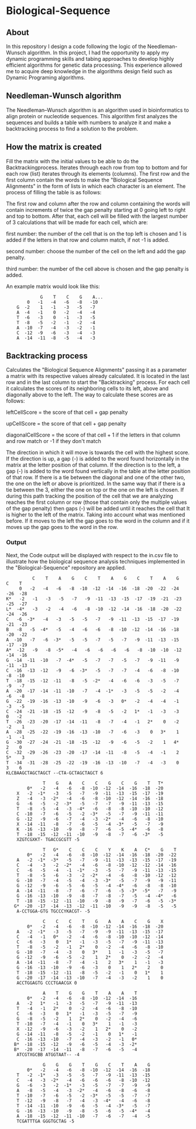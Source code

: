 # Biological-Sequence
## About
In this repository I design a code following the logic of the Needleman-Wunsch algorithm. In this project, I had the opportunity to apply my dynamic programming skills and tabing approaches to develop highly efficient algorithms for genetic data processing. This experience allowed me to acquire deep knowledge in the algorithms design field such as Dynamic Programing algorithms.

## Needleman-Wunsch algorithm
The Needleman–Wunsch algorithm is an algorithm used in bioinformatics to align protein or nucleotide sequences. This algorithm first analyzes the sequences and builds a table with numbers to analyze it and make a backtracking process to find a solution to the problem.

## How the matrix is created
Fill the matrix with the initial values to be able to do the Backtrackingprocess. Iterates through each row from top to bottom and for each row (list) iterates through its elements (columns). The first row and the first column contain the words to make the "Biological Sequence Alignments" in the form of lists in which each character is an element. The process of filling the table is as follows:

The first row and column after the row and column containing the words will contain increments of twice the gap penalty starting at 0 going left to right and top to bottom. After that, each cell will be filled with the largest number of 3 calculations that will be made for each cell, which are:

first number: the number of the cell that is on the top left is chosen and
1 is added if the letters in that row and column match, if not -1 is added.

second number: choose the number of the cell on the left and add the gap penalty.

third number: the number of the cell above is chosen and the gap penalty is added.

An example matrix would look like this:
    
                 G    T    C    G    A...
            0   -1   -4   -6   -8   -10     
        G  -2    1   -1   -3   -5   -7  
        A  -4   -1    0   -2   -4   -4 
        T  -6   -3    0   -1   -3   -5
        T  -8   -5   -2   -1   -2   -4
        A  -10  -7   -4   -3   -2   -1  
        C  -12  -9   -6   -3   -4   -3 
        A  -14  -11  -8   -5   -4   -3   

## Backtracking process
Calculates the "Biological Sequence Alignments" passing it as a parameter a matrix with its respective values already calculated. It is located in the last row and in the last column to start the "Backtracking" process. For each cell it calculates the scores of its neighboring cells to its left, above and diagonally above to the left. The way to calculate these scores are as follows:

leftCellScore = the score of that cell + gap penalty

upCellScore = the score of that cell + gap penalty

diagonalCellScore = the score of that cell + 1 if the letters in that column and row match or -1 if they don't match

The direction in which it will move is towards the cell with the highest score. If the direction is up, a gap (-) is added to the word found horizontally in the matrix at the letter position of that column. If the direction is to the left, a gap (-) is added to the word found vertically in the table at the letter position of that row. If there is a tie between the diagonal and one of the other two, the one on the left or above is prioritized. In the same way that if there is a tie between the 3, either the one on top or the one on the left is chosen. If during this path tracking the position of the cell that we are analyzing reaches the first column or row (those that contain only the multiple values of the gap penalty) then gaps (-) will be added until it reaches the cell that It is higher to the left of the matrix. Taking into account what was mentioned before. If it moves to the left the gap goes to the word in the column and if it moves up the gap goes to the word in the row.

### Output
Next, the Code output will be displayed with respect to the in.csv file to illustrate how the biological sequence analysis techniques implemented in the "Biological-Sequence" repository are applied.
```
          C    T    A    G    C    T    A    G    C    T    A    G    C    T
     0   -2   -4   -6   -8  -10  -12  -14  -16  -18  -20  -22  -24  -26  -28
K*   -2   -1   -3   -5   -7   -9  -11  -13  -15  -17  -19  -21  -23  -25  -27
L*  -4*   -3   -2   -4   -6   -8  -10  -12  -14  -16  -18  -20  -22  -24  -26
C   -6  -3*   -4   -3   -5   -5   -7   -9  -11  -13  -15  -17  -19  -21  -23
B   -8   -5  -4*   -5   -4   -6   -6   -8  -10  -12  -14  -16  -18  -20  -22
A  -10   -7   -6  -3*   -5   -5   -7   -5   -7   -9  -11  -13  -15  -17  -19
A*  -12   -9   -8  -5*   -4   -6   -6   -6   -6   -8  -10  -10  -12  -14  -16
G  -14  -11  -10   -7  -4*   -5   -7   -7   -5   -7   -9  -11   -9  -11  -13
C  -16  -13  -12   -9   -6  -3*   -5   -7   -7   -4   -6   -8  -10   -8  -10
T  -18  -15  -12  -11   -8   -5  -2*   -4   -6   -6   -3   -5   -7   -9   -7
A  -20  -17  -14  -11  -10   -7   -4  -1*   -3   -5   -5   -2   -4   -6   -8
G  -22  -19  -16  -13  -10   -9   -6   -3   0*   -2   -4   -4   -1   -3   -5
C  -24  -21  -18  -15  -12   -9   -8   -5   -2   1*   -1   -3   -3    0   -2
T  -26  -23  -20  -17  -14  -11   -8   -7   -4   -1   2*    0   -2   -2    1
A  -28  -25  -22  -19  -16  -13  -10   -7   -6   -3    0   3*    1   -1   -1
G  -30  -27  -24  -21  -18  -15  -12   -9   -6   -5   -2    1   4*    2    0
C  -32  -29  -26  -23  -20  -17  -14  -11   -8   -5   -4   -1    2   5*    3
T  -34  -31  -28  -25  -22  -19  -16  -13  -10   -7   -4   -3    0    3    6
KLCBAAGCTAGCTAGCT --CTA-GCTAGCTAGCT 6
```
```
              T    G    A    C    C    G    C    G    T   T*
        0*   -2   -4   -6   -8  -10  -12  -14  -16  -18  -20
    X   -2  -1*   -3   -5   -7   -9  -11  -13  -15  -17  -19
    Z   -4   -3  -2*   -4   -6   -8  -10  -12  -14  -16  -18
    G   -6   -5   -2  -3*   -5   -7   -7   -9  -11  -13  -15
    T   -8   -5   -4   -3  -4*   -6   -8   -8  -10  -10  -12
    C  -10   -7   -6   -5   -2  -3*   -5   -7   -9  -11  -11
    G  -12   -9   -6   -7   -4   -3  -2*   -4   -6   -8  -10
    X  -14  -11   -8   -7   -6   -5   -4  -3*   -5   -7   -9
    K  -16  -13  -10   -9   -8   -7   -6   -5  -4*   -6   -8
    T  -18  -15  -12  -11  -10   -9   -8   -7   -6  -3*   -5
    XZGTCGXKT- TGACCGCGTT -5
 ```
```
              T   G*    C    C    C    Y    K    A   C*    G    T
        0*   -2   -4   -6   -8  -10  -12  -14  -16  -18  -20  -22
    A   -2  -1*  -3*   -5   -7   -9  -11  -13  -13  -15  -17  -19
    C   -4   -3   -2  -2*   -4   -6   -8  -10  -12  -12  -14  -16
    C   -6   -5   -4   -1  -1*   -3   -5   -7   -9  -11  -13  -15
    T   -8   -5   -6   -3   -2  -2*   -4   -6   -8  -10  -12  -12
    G  -10   -7   -4   -5   -4   -3  -3*   -5   -7   -9   -9  -11
    G  -12   -9   -6   -5   -6   -5   -4  -4*   -6   -8   -8  -10
    A  -14  -11   -8   -7   -6   -7   -6   -5  -3*  -5*   -7   -9
    G  -16  -13  -10   -9   -8   -7   -8   -7   -5   -4  -4*   -6
    T  -18  -15  -12  -11  -10   -9   -8   -9   -7   -6   -5  -3*
   G*  -20  -17  -14  -13  -12  -11  -10   -9   -9   -8   -5   -5
    A-CCTGGA-GTG TGCCCYKACGT- -5
```
```
              C    C    C    T    G    A    A    C    G    X
        0*   -2   -4   -6   -8  -10  -12  -14  -16  -18  -20
    A   -2  -1*   -3   -5   -7   -9   -9  -11  -13  -15  -17
    C   -4   -1   0*   -2   -4   -6   -8  -10  -10  -12  -14
    C   -6   -3    0   1*   -1   -3   -5   -7   -9  -11  -13
    T   -8   -5   -2   -1   2*    0   -2   -4   -6   -8  -10
    G  -10   -7   -4   -3    0   3*    1   -1   -3   -5   -7
    G  -12   -9   -6   -5   -2    1   2*    0   -2   -2   -4
    A  -14  -11   -8   -7   -4   -1    2   3*    1   -1   -3
    G  -16  -13  -10   -9   -6   -3    0    1   2*    2    0
    T  -18  -15  -12  -11   -8   -5   -2   -1    0   1*    1
    G  -20  -17  -14  -13  -10   -7   -4   -3   -2    1    0
    ACCTGGAGTG CCCTGAACGX 0
```
```
              A    T    G    G    T    A    A    T
        0*   -2   -4   -6   -8  -10  -12  -14  -16
    A   -2   1*   -1   -3   -5   -7   -9  -11  -13
    T   -4   -1   2*    0   -2   -4   -6   -8  -10
    C   -6   -3    0   1*   -1   -3   -5   -7   -9
    G   -8   -5   -2    1   2*    0   -2   -4   -6
    T  -10   -7   -4   -1    0   3*    1   -1   -3
    X  -12   -9   -6   -3   -2    1   2*    0   -2
    G  -14  -11   -8   -5   -2   -1    0   1*   -1
    C  -16  -13  -10   -7   -4   -3   -2   -1   0*
   B*  -18  -15  -12   -9   -6   -5   -4   -3  -2*
   B*  -20  -17  -14  -11   -8   -7   -6   -5   -4
    ATCGTXGCBB ATGGTAAT-- -4
```
```
              G    G    G    T    G    C    T    A    G
        0*   -2   -4   -6   -8  -10  -12  -14  -16  -18
    T   -2  -1*   -3   -5   -5   -7   -9  -11  -13  -15
    C   -4   -3  -2*   -4   -6   -6   -6   -8  -10  -12
    G   -6   -3   -2  -1*   -3   -5   -7   -7   -9   -9
    A   -8   -5   -4   -3  -2*   -4   -6   -8   -6   -8
    T  -10   -7   -6   -5   -2  -3*   -5   -5   -7   -7
    T  -12   -9   -8   -7   -4   -3  -4*   -4   -6   -8
    T  -14  -11  -10   -9   -6   -5   -4  -3*   -5   -7
    G  -16  -13  -10   -9   -8   -5   -6   -5  -4*   -4
    A  -18  -15  -12  -11  -10   -7   -6   -7   -4   -5
    TCGATTTGA GGGTGCTAG -5
```
